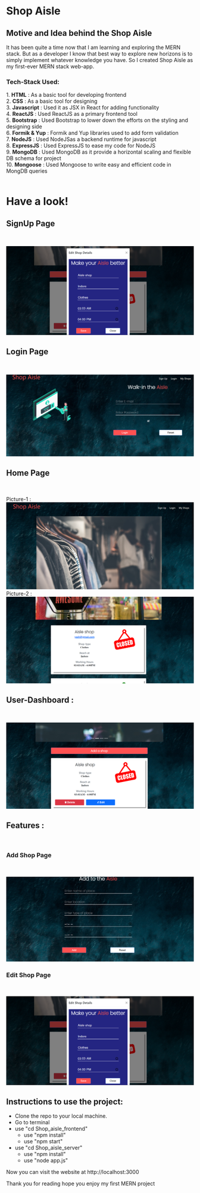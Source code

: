 <h1>Shop Aisle</h1>

<h2><b>Motive and Idea behind the Shop Aisle</b></h2>

It has been quite a time now that I am learning and exploring the MERN stack. But as a developer I know that best way to explore new horizons is to simply implement whatever knowledge you have. So I created Shop Aisle as my first-ever MERN stack web-app.
<h3><b>Tech-Stack Used:</b></h3>
1. <b>HTML</b> : As a basic tool for developing frontend<br/>
2. <b>CSS</b> : As a basic tool for designing <br/>
3. <b>Javascript</b> : Used it as JSX in React for adding functionality <br/>
4. <b>ReactJS</b> : Used ReactJS as a primary frontend tool<br/>
5. <b>Bootstrap</b> : Used Bootstrap to lower down the efforts on the styling and designing side <br/>
6. <b>Formik & Yup</b> : Formik and Yup libraries used to add form validation <br/>
7. <b>NodeJS</b> : Used NodeJSas a backend runtime for javascript<br/>
8. <b>ExpressJS</b> : Used ExpressJS to ease my code for NodeJS<br/>
9. <b>MongoDB</b> :  Used MongoDB as it provide a horizontal scaling and flexible DB schema for project <br/>
10. <b>Mongoose</b> : Used Mongoose to write easy and efficient code in MongDB queries<br/><br/>

<h1>Have a look!</h1>

<h2>SignUp Page</h2><br/>

![Sign-Up Page](https://github.com/Shubhrant05/Shop-Aisle/blob/main/Readme-Screenshots/EditPage.png "Signup page of Shop-Aisle")

<h2>Login Page</h2><br/>

![Log-In Page](Readme-Screenshots\LogIn-page.png "Login page of Shop-Aisle")

<h2>Home Page </h2><br/>

Picture-1 :
![Home Page](Readme-Screenshots\Pic1.png "Home Page of Shop-Aisle")
Picture-2 :
![Home Page](Readme-Screenshots\Pic2.png "Home Page of Shop-Aisle")

<h2>User-Dashboard : </h2><br/>

![User Dashboard Page](Readme-Screenshots\UserDashboard.png "User Dashboard  of Shop-Aisle")

<h2>Features : </h2><br/>
<h3>Add Shop Page</h3><br/>

![Add Shop Page](Readme-Screenshots\ShopAddPage.png "Add Shop page of Shop-Aisle")

<h3>Edit Shop Page</h3><br/>

![Edit Shop Page](Readme-Screenshots\EditPage.png "Edit Shop page of Shop-Aisle")
<br/>
<h2>Instructions to use the project:</h2>
<ul>
<li> Clone the repo to your local machine.</li>
<li> Go to terminal </li>
<li>use "cd Shop_aisle_frontend" 
     <ul>
     <li>
        use "npm install" 
     </li>
     <li>
        use "npm start" 
     </li>
     </ul> 
</li>
<li>use "cd Shop_aisle_server" 
     <ul>
     <li>
        use "npm install" 
     </li>
     <li>
        use "node app.js" 
     </li>
     </ul> 
</li>
</ul>

Now you can visit the website at http://localhost:3000

Thank you for reading hope you enjoy my first MERN project
